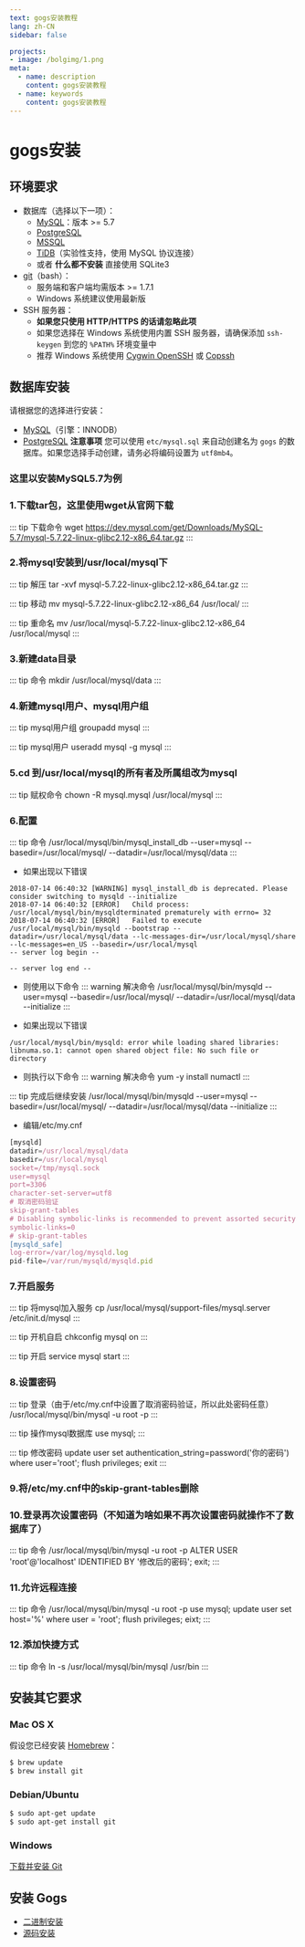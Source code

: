 ```yaml
---
text: gogs安装教程
lang: zh-CN
sidebar: false

projects:
- image: /bolgimg/1.png
meta:
  - name: description
    content: gogs安装教程
  - name: keywords
    content: gogs安装教程
---
```

# gogs安装

## 环境要求


- 数据库（选择以下一项）：
    - [MySQL](http://dev.mysql.com)：版本 >= 5.7
    - [PostgreSQL](http://www.postgresql.org/)
    - [MSSQL](https://en.wikipedia.org/wiki/Microsoft_SQL_Server)
    - [TiDB](https://github.com/pingcap/tidb)（实验性支持，使用 MySQL 协议连接）
    - 或者 **什么都不安装** 直接使用 SQLite3
- [git](http://git-scm.com/)（bash）：
    - 服务端和客户端均需版本 >= 1.7.1
    - Windows 系统建议使用最新版
- SSH 服务器：
    - **如果您只使用 HTTP/HTTPS 的话请忽略此项**
    - 如果您选择在 Windows 系统使用内置 SSH 服务器，请确保添加 `ssh-keygen` 到您的 `%PATH%` 环境变量中
    - 推荐 Windows 系统使用 [Cygwin OpenSSH](http://docs.oracle.com/cd/E24628_01/install.121/e22624/preinstall_req_cygwin_ssh.htm) 或 [Copssh](https://www.itefix.net/copssh)


## 数据库安装
请根据您的选择进行安装：
- [MySQL](http://dev.mysql.com/downloads/mysql/)（引擎：INNODB）
- [PostgreSQL](http://www.postgresql.org/download/)
**注意事项** 您可以使用 `etc/mysql.sql` 来自动创建名为 `gogs` 的数据库。如果您选择手动创建，请务必将编码设置为 `utf8mb4`。

###  这里以安装MySQL5.7为例

### 1.下载tar包，这里使用wget从官网下载
::: tip 下载命令
wget https://dev.mysql.com/get/Downloads/MySQL-5.7/mysql-5.7.22-linux-glibc2.12-x86_64.tar.gz
:::

### 2.将mysql安装到/usr/local/mysql下
::: tip 解压
tar -xvf mysql-5.7.22-linux-glibc2.12-x86_64.tar.gz
:::

::: tip 移动
mv mysql-5.7.22-linux-glibc2.12-x86_64 /usr/local/
:::

::: tip 重命名
mv /usr/local/mysql-5.7.22-linux-glibc2.12-x86_64 /usr/local/mysql
:::

### 3.新建data目录
::: tip 命令
mkdir /usr/local/mysql/data
:::

### 4.新建mysql用户、mysql用户组
::: tip mysql用户组
groupadd mysql
:::

::: tip mysql用户
useradd mysql -g mysql
:::

### 5.cd 到/usr/local/mysql的所有者及所属组改为mysql
::: tip 赋权命令
chown -R mysql.mysql /usr/local/mysql
:::

### 6.配置
::: tip 命令
/usr/local/mysql/bin/mysql_install_db --user=mysql --basedir=/usr/local/mysql/ --datadir=/usr/local/mysql/data
:::

- 如果出现以下错误
``` text
2018-07-14 06:40:32 [WARNING] mysql_install_db is deprecated. Please consider switching to mysqld --initialize
2018-07-14 06:40:32 [ERROR]   Child process: /usr/local/mysql/bin/mysqldterminated prematurely with errno= 32
2018-07-14 06:40:32 [ERROR]   Failed to execute /usr/local/mysql/bin/mysqld --bootstrap --datadir=/usr/local/mysql/data --lc-messages-dir=/usr/local/mysql/share --lc-messages=en_US --basedir=/usr/local/mysql
-- server log begin --

-- server log end --
```

- 则使用以下命令
::: warning 解决命令
/usr/local/mysql/bin/mysqld --user=mysql --basedir=/usr/local/mysql/ --datadir=/usr/local/mysql/data --initialize
:::

- 如果出现以下错误
``` text
/usr/local/mysql/bin/mysqld: error while loading shared libraries: libnuma.so.1: cannot open shared object file: No such file or directory
```

- 则执行以下命令
::: warning 解决命令
yum -y install numactl
:::

::: tip 完成后继续安装
/usr/local/mysql/bin/mysqld --user=mysql --basedir=/usr/local/mysql/ --datadir=/usr/local/mysql/data --initialize
:::

- 编辑/etc/my.cnf
``` js
[mysqld]
datadir=/usr/local/mysql/data
basedir=/usr/local/mysql
socket=/tmp/mysql.sock
user=mysql
port=3306
character-set-server=utf8
# 取消密码验证
skip-grant-tables
# Disabling symbolic-links is recommended to prevent assorted security risks
symbolic-links=0
# skip-grant-tables
[mysqld_safe]
log-error=/var/log/mysqld.log
pid-file=/var/run/mysqld/mysqld.pid
```
### 7.开启服务
::: tip 将mysql加入服务
cp /usr/local/mysql/support-files/mysql.server /etc/init.d/mysql
:::

::: tip 开机自启
chkconfig mysql on
:::

::: tip 开启
service mysql start
:::

### 8.设置密码
::: tip 登录（由于/etc/my.cnf中设置了取消密码验证，所以此处密码任意）
/usr/local/mysql/bin/mysql -u root -p
:::

::: tip 操作mysql数据库
use mysql;
::: 

::: tip 修改密码
update user set authentication_string=password('你的密码') where user='root';
flush privileges;
exit
::: 


### 9.将/etc/my.cnf中的skip-grant-tables删除

### 10.登录再次设置密码（不知道为啥如果不再次设置密码就操作不了数据库了）
::: tip 命令
/usr/local/mysql/bin/mysql -u root -p
ALTER USER 'root'@'localhost' IDENTIFIED BY '修改后的密码';
exit;
::: 

### 11.允许远程连接
::: tip 命令
/usr/local/mysql/bin/mysql -u root -p
use mysql;
update user set host='%' where user = 'root';
flush privileges;
eixt;
:::

### 12.添加快捷方式
::: tip 命令
ln -s /usr/local/mysql/bin/mysql /usr/bin
:::


## 安装其它要求

### Mac OS X

假设您已经安装 [Homebrew](http://brew.sh/)：

```sh
$ brew update
$ brew install git
```

### Debian/Ubuntu

```sh
$ sudo apt-get update
$ sudo apt-get install git
```

### Windows

[下载并安装 Git](http://git-scm.com/downloads)

## 安装 Gogs

- [二进制安装](http://gogs.io/docs/installation/install_from_binary.html)
- [源码安装](http://gogs.io/docs/installation/install_from_source.html)